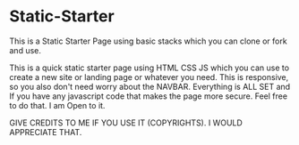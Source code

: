 # Static-Starter
This is a Static Starter Page using basic stacks which you can clone or fork and use.

This is a quick static starter page using HTML CSS JS which you can use to create a new site or landing page or whatever you need. This is responsive, so you also don't need worry about the NAVBAR. Everything is ALL SET and If you have any javascript code that makes the page more secure. Feel free to do that. I am Open to it.

GIVE CREDITS TO ME IF YOU USE IT (COPYRIGHTS). I WOULD APPRECIATE THAT.
